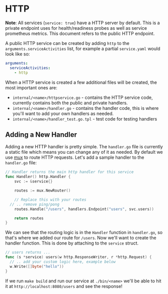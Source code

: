 # HTTP

**Note**: All services (`service: true`) have a HTTP server by default. This is a private endpoint uses for health/readiness probes as well as service prometheus metrics. This document refers to the public HTTP endpoint.

A public HTTP service can be created by adding `http` to the `arguments.serviceActivities` list, for example a partial `service.yaml` would look like so:

```yaml
arguments:
  serviceActivities:
    - http
```

When a HTTP service is created a few additional files will be created, the most important ones are:

 * `internal/<name>/httpservice.go` - contains the HTTP service code, currently contains both the public and private handlers.
 * `internal/<name>/handler.go` - contains the handler code, this is where you'll want to add your own handlers as needed.
 * `internal/<name>/handler_test.go.tpl` - test code for testing handlers


## Adding a New Handler

Adding a new HTTP handler is pretty simple. The `handler.go` file is currently a static file which means you can change any of it as needed. By default we use [mux](https://github.com/gorilla/mux) to route HTTP requests. Let's add a sample handler to the `handler.go` file:

```go
// Handler returns the main http handler for this service
func Handler() http.Handler {
	svc := &service{}

	routes := mux.NewRouter()

	// Replace this with your routes
  // .. remove ping/pong
	routes.Handle("/users", handlers.Endpoint("users", svc.users))

	return routes
}
```

We can see that the routing logic is in the `Handler` function in `handler.go`, so that's where we added our route for `/users`. Now we'll want to create the handler function. This is done by attaching to the `service` struct.

  
```go
// users returns ...
func (s *service) users(w http.ResponseWriter, r *http.Request) {
  // .. add your custom logic here, example below
  w.Write([]byte("hello"))
}
```

If we run `make build` and run our service at `./bin/<name>` we'll be able to hit it at `http://localhost:8080/users` and see the response!
